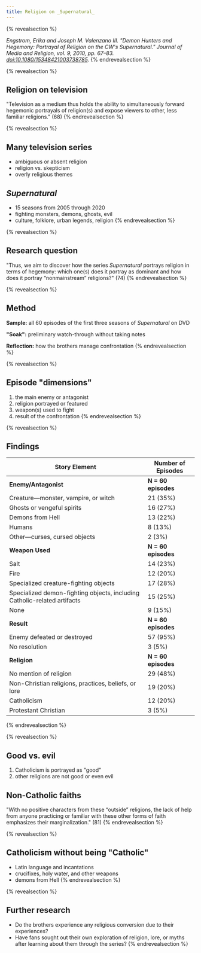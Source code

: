 ```yaml
---
title: Religion on _Supernatural_
---
```


{% revealsection %}

<cite>Engstrom, Erika and Joseph M. Valenzano III. "Demon Hunters and Hegemony: Portrayal of Religion on the CW's _Supernatural_." _Journal of Media and Religion_, vol. 9, 2010, pp. 67–83. [doi:10.1080/15348421003738785](https://doi.org/10.1080/15348421003738785).</cite>
{% endrevealsection %}



{% revealsection %}

## Religion on television

"Television as a medium thus holds the ability to simultaneously forward hegemonic portrayals of religion(s) and expose viewers to other, less familiar religions." (68)
{% endrevealsection %}



{% revealsection %}

## Many television series

- ambiguous or absent religion
- religion vs. skepticism
- overly religious themes

## _Supernatural_

- 15 seasons from 2005 through 2020
- fighting monsters, demons, ghosts, evil
- culture, folklore, urban legends, religion
{% endrevealsection %}



{% revealsection %}

## Research question

"Thus, we aim to discover how the series _Supernatural_ portrays religion in terms of hegemony: which one(s) does it portray as dominant and how does it portray “nonmainstream” religions?" (74)
{% endrevealsection %}



{% revealsection %}

## Method

**Sample:** all 60 episodes of the first three seasons of _Supernatural_ on DVD

**"Soak":** preliminary watch-through without taking notes

**Reflection:** how the brothers manage confrontation
{% endrevealsection %}



{% revealsection %}

## Episode "dimensions"

1. the main enemy or antagonist
1. religion portrayed or featured
1. weapon(s) used to fight
1. result of the confrontation
{% endrevealsection %}



{% revealsection %}

## Findings

| Story Element | Number of Episodes |
| --- | --- |
| **Enemy/Antagonist** | **N = 60 episodes** |
| Creature—monster, vampire, or witch | 21 (35%) |
| Ghosts or vengeful spirits | 16 (27%) |
| Demons from Hell | 13 (22%) |
| Humans | 8 (13%) |
| Other—curses, cursed objects | 2 (3%) |
| **Weapon Used** | **N = 60 episodes** |
| Salt | 14 (23%) |
| Fire | 12 (20%) |
| Specialized creature-fighting objects | 17 (28%) |
| Specialized demon-fighting objects, including Catholic-related artifacts | 15 (25%) |
| None | 9 (15%) |
| **Result** | **N = 60 episodes** |
| Enemy defeated or destroyed | 57 (95%) |
| No resolution | 3 (5%) |
| **Religion** | **N = 60 episodes** |
| No mention of religion | 29 (48%) |
| Non-Christian religions, practices, beliefs, or lore | 19 (20%) |
| Catholicism | 12 (20%) |
| Protestant Christian | 3 (5%) |
{% endrevealsection %}



{% revealsection %}

## Good vs. evil

1. Catholicism is portrayed as "good"
1. other religions are not good or even evil

## Non-Catholic faiths

"With no positive characters from these “outside” religions, the lack of help from anyone practicing or familiar with these other forms of faith emphasizes their marginalization." (81)
{% endrevealsection %}



{% revealsection %}

## Catholicism without being "Catholic"

- Latin language and incantations
- crucifixes, holy water, and other weapons
- demons from Hell
{% endrevealsection %}



{% revealsection %}

## Further research

- Do the brothers experience any religious conversion due to their experiences?
- Have fans sought out their own exploration of religion, lore, or myths after learning about them through the series?
{% endrevealsection %}
